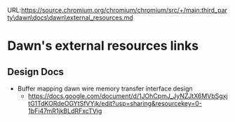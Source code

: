 URL:https://source.chromium.org/chromium/chromium/src/+/main:third_party\dawn\docs\dawn\external_resources.md
# Dawn's external resources links

## Design Docs

- Buffer mapping dawn wire memory transfer interface design
    - https://docs.google.com/document/d/1JOhCpmJ_JyNZJtX6MVbSgxjtG1TdKORdeOGYtSfVYjk/edit?usp=sharing&resourcekey=0-1bFi47mR1jkBLdRFxcTVig
